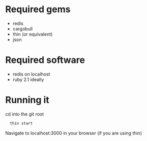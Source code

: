 # Required gems

* redis
* cargobull
* thin (or equivalent)
* json

# Required software

* redis on localhost
* ruby 2.1 ideally

# Running it

cd into the git root

```bash
  thin start
```

Navigate to localhost:3000 in your browser (if you are using thin)
